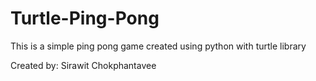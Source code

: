 # Turtle-Ping-Pong

This is a simple ping pong game created using python with turtle library

Created by: Sirawit Chokphantavee
